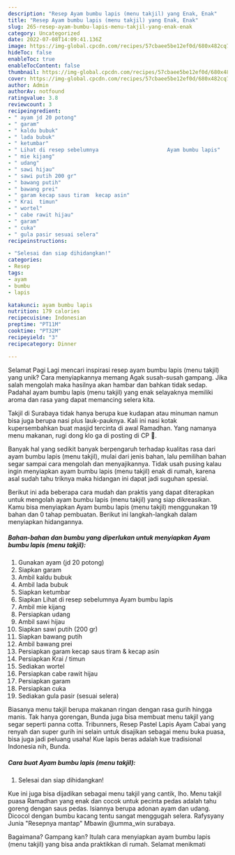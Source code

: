 ```yaml
---
description: "Resep Ayam bumbu lapis (menu takjil) yang Enak, Enak"
title: "Resep Ayam bumbu lapis (menu takjil) yang Enak, Enak"
slug: 265-resep-ayam-bumbu-lapis-menu-takjil-yang-enak-enak
category: Uncategorized
date: 2022-07-08T14:09:41.136Z
image: https://img-global.cpcdn.com/recipes/57cbaee5be12ef0d/680x482cq70/ayam-bumbu-lapis-menu-takjil-foto-resep-utama.jpg
hideToc: false
enableToc: true
enableTocContent: false
thumbnail: https://img-global.cpcdn.com/recipes/57cbaee5be12ef0d/680x482cq70/ayam-bumbu-lapis-menu-takjil-foto-resep-utama.jpg
cover: https://img-global.cpcdn.com/recipes/57cbaee5be12ef0d/680x482cq70/ayam-bumbu-lapis-menu-takjil-foto-resep-utama.jpg
author: Admin
authorAv: notfound
ratingvalue: 3.8
reviewcount: 3
recipeingredient:
- " ayam jd 20 potong"
- " garam"
- " kaldu bubuk"
- " lada bubuk"
- " ketumbar"
- " Lihat di resep sebelumnya                      Ayam bumbu lapis"
- " mie kijang"
- " udang"
- " sawi hijau"
- " sawi putih 200 gr"
- " bawang putih"
- " bawang prei"
- " garam kecap saus tiram  kecap asin"
- " Krai  timun"
- " wortel"
- " cabe rawit hijau"
- " garam"
- " cuka"
- " gula pasir sesuai selera"
recipeinstructions:

- "Selesai dan siap dihidangkan!"
categories:
- Resep
tags:
- ayam
- bumbu
- lapis

katakunci: ayam bumbu lapis 
nutrition: 179 calories
recipecuisine: Indonesian
preptime: "PT11M"
cooktime: "PT32M"
recipeyield: "3"
recipecategory: Dinner

---
```



Selamat Pagi Lagi mencari inspirasi resep ayam bumbu lapis (menu takjil) yang unik? Cara menyiapkannya memang Agak susah-susah gampang. Jika salah mengolah maka hasilnya akan hambar dan bahkan tidak sedap. Padahal ayam bumbu lapis (menu takjil) yang enak selayaknya memiliki aroma dan rasa yang dapat memancing selera kita.


Takjil di Surabaya tidak hanya berupa kue kudapan atau minuman namun bisa juga berupa nasi plus lauk-pauknya. Kali ini nasi kotak kupersembahkan buat masjid tercinta di awal Ramadhan. Yang namanya menu makanan, rugi dong klo ga di posting di CP 🤗.

Banyak hal yang sedikit banyak berpengaruh terhadap kualitas rasa dari ayam bumbu lapis (menu takjil), mulai dari jenis bahan, lalu pemilihan bahan segar sampai cara mengolah dan menyajikannya. Tidak usah pusing kalau ingin menyiapkan ayam bumbu lapis (menu takjil) enak di rumah, karena asal sudah tahu triknya maka hidangan ini dapat jadi suguhan spesial.


Berikut ini ada beberapa cara mudah dan praktis yang dapat diterapkan untuk mengolah ayam bumbu lapis (menu takjil) yang siap dikreasikan. Kamu bisa menyiapkan Ayam bumbu lapis (menu takjil) menggunakan 19 bahan dan 0 tahap pembuatan. Berikut ini langkah-langkah dalam menyiapkan hidangannya.

<!--inarticleads1-->

##### Bahan-bahan dan bumbu yang diperlukan untuk menyiapkan Ayam bumbu lapis (menu takjil):

1. Gunakan  ayam (jd 20 potong)
1. Siapkan  garam
1. Ambil  kaldu bubuk
1. Ambil  lada bubuk
1. Siapkan  ketumbar
1. Siapkan  Lihat di resep sebelumnya                      Ayam bumbu lapis
1. Ambil  mie kijang
1. Persiapkan  udang
1. Ambil  sawi hijau
1. Siapkan  sawi putih (200 gr)
1. Siapkan  bawang putih
1. Ambil  bawang prei
1. Persiapkan  garam kecap saus tiram &amp; kecap asin
1. Persiapkan  Krai / timun
1. Sediakan  wortel
1. Persiapkan  cabe rawit hijau
1. Persiapkan  garam
1. Persiapkan  cuka
1. Sediakan  gula pasir (sesuai selera)


Biasanya menu takjil berupa makanan ringan dengan rasa gurih hingga manis. Tak hanya gorengan, Bunda juga bisa membuat menu takjil yang segar seperti panna cotta. Tribunners, Resep Pastel Lapis Ayam Cabai yang renyah dan super gurih ini selain untuk disajikan sebagai menu buka puasa, bisa juga jadi peluang usaha! Kue lapis beras adalah kue tradisional Indonesia nih, Bunda. 

<!--inarticleads2-->

##### Cara buat Ayam bumbu lapis (menu takjil):


1. Selesai dan siap dihidangkan!

Kue ini juga bisa dijadikan sebagai menu takjil yang cantik, lho. Menu takjil puasa Ramadhan yang enak dan cocok untuk pecinta pedas adalah tahu goreng dengan saus pedas. Isiannya berupa adonan ayam dan udang. Dicocol dengan bumbu kacang tentu sangat menggugah selera. Rafysyany Junia &#34;Resepnya mantap&#34; Mbawin @umma_win surabaya. 

Bagaimana? Gampang kan? Itulah cara menyiapkan ayam bumbu lapis (menu takjil) yang bisa anda praktikkan di rumah. Selamat menikmati
